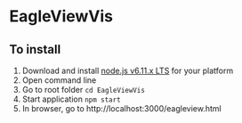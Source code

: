 # EagleViewVis
## To install
1. Download and install [node.js v6.11.x LTS](https://nodejs.org/en/download/) for your platform
2. Open command line
3. Go to root folder 
	```cd EagleViewVis```
4. Start application
	```npm start```
5. In browser, go to http://localhost:3000/eagleview.html
